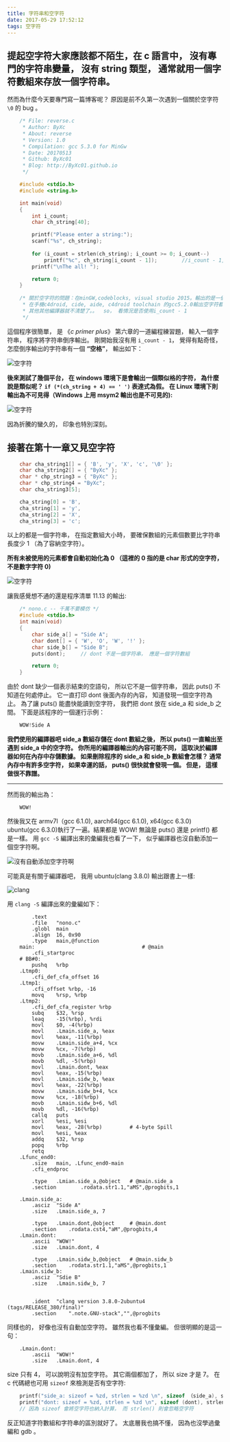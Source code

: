 ```yaml
---
title: 字符串和空字符
date: 2017-05-29 17:52:12
tags: 空字符
---
```


## 提起空字符大家應該都不陌生，在 c 語言中， 沒有專門的字符串變量， 沒有 string 類型， 通常就用一個字符數組來存放一個字符串。

<!--more-->

然而為什麼今天要專門寫一篇博客呢？ 原因是前不久第一次遇到一個關於空字符 `\0` 的 bug 。

``` c
	/* File: reverse.c
	 * Author: ByXc
	 * About: reverse
	 * Version: 1.0
	 * Compilation: gcc 5.3.0 for MinGw
	 * Date: 20170513
	 * Github: ByXc01
	 * Blog: http://ByXc01.github.io
	 */

	#include <stdio.h>
	#include <string.h>

	int main(void)
	{
		int i_count;
		char ch_string[40];

		printf("Please enter a string:");
		scanf("%s", ch_string);
	
		for (i_count = strlen(ch_string); i_count >= 0; i_count--)
		    printf("%c", ch_string[i_count - 1]);        //i_count - 1, 是因为字符串后有一個空字符 \0 (ASCII = 0)
		printf("\nThe all! ");

		return 0;
	}
	
    /* 關於空字符的問題：在minGW,codeblocks, visual studio 2015。輸出的是一個像空格一樣的字符，
     * 在手機c4droid, cide, aide, c4droid toolchain 的gcc5.2.0輸出空字符都是不可見得。。
     * 其他其他編譯器就不清楚了。。  so， 看情況是否使用i_count - 1
     */

```

這個程序很簡單， 是 《*c primer plus*》 第六章的一道編程練習題， 輸入一個字符串， 程序將字符串倒序輸出。 剛開始我沒有用 `i_count - 1`， 覺得有點奇怪，怎麼倒序輸出的字符串有一個 **“空格”**， 輸出如下：

![空字符](http://opkl2tvjd.bkt.clouddn.com/null_string.png "空字符")

**後來測試了幾個平台， 在 windows 環境下是會輸出一個類似格的字符， 為什麼說是類似呢？ `if (*(ch_string + 4) == ' ')` 表達式為假。 在 Linux 環境下則輸出為不可見得（Windows 上用 msym2 輸出也是不可見的):**

![空字符](http://opkl2tvjd.bkt.clouddn.com/null_string2.png "空字符")

因為折騰的蠻久的， 印象也特別深刻。

## 接著在第十一章又見空字符

```c
	char cha_string1[] = { 'B', 'y', 'X', 'c', '\0' };
	char cha_string2[] = { "ByXc" };
	char * chp_string3 = { "ByXc" };
	char * chp_string4 = "ByXc";
	char cha_string3[5];

	cha_string[0] = 'B', 
	cha_string[1] = 'y', 
	cha_string[2] = 'X', 
	cha_string[3] = 'c';
```

以上的都是一個字符串， 在指定數組大小時， 要確保數組的元素個數要比字符串長度少 1 （為了容納空字符）。

**所有未被使用的元素都會自動初始化為 0 （這裡的 0 指的是 char 形式的空字符， 不是數字字符 0)**

![空字符](http://opkl2tvjd.bkt.clouddn.com/null_strin3.png "空字符")

讓我感覺想不通的還是程序清單 11.13 的輸出:

```c
	/* nono.c -- 千萬不要模仿 */
	#include <stdio.h>
	int main(void)
	{
		char side_a[] = "Side A";
		char dont[] = { 'W', 'O', 'W', '!' };
		char side_b[] = "Side B";
		puts(dont);		// dont 不是一個字符串， 應是一個字符數組

		return 0;
	}
```

由於 dont 缺少一個表示結束的空語句， 所以它不是一個字符串， 因此 puts() 不知道在何處停止。 它一直打印 dont 後面內存的內容， 知道發現一個空字符為止。 為了讓 puts() 能盡快能讀到空字符， 我們把 dont 放在 side_a 和 side_b 之間。 下面是該程序的一個運行示例：

```c
	WOW!Side A
```

**我們使用的編譯器吧 side_a 數組存儲在 dont 數組之後， 所以 puts() 一直輸出至遇到 side_a 中的空字符。 你所用的編譯器輸出的內容可能不同， 這取決於編譯器如何在內存中存儲數據。 如果刪除程序的 side_a 和 side_b 數組會怎樣？ 通常內存中有許多空字符， 如果幸運的話， puts() 很快就會發現一個。 但是， 這樣做很不靠譜。**

***

然而我的輸出為：

```
	WOW!
```

然後我又在 armv7l（gcc 6.1.0), aarch64(gcc 6.1.0), x64(gcc 6.3.0) ubuntu(gcc 6.3.0)執行了一遍。結果都是 WOW! 無論是 puts() 還是 printf() 都是一樣。 用 `gcc -S` 編譯出來的彙編我也看了一下， 似乎編譯器也沒自動添加一個空字符啊。

![沒有自動添加空字符啊](http://opkl2tvjd.bkt.clouddn.com/character_array.png "沒有自動添加空字符啊")

可能真是有關于編譯器吧， 我用 ubuntu(clang 3.8.0) 輸出跟書上一樣:

![clang](http://opkl2tvjd.bkt.clouddn.com/null_string4.png "clang")

用 `clang -S` 編譯出來的彙編如下：

``` 
		.text
		.file	"nono.c"
		.globl	main
		.align	16, 0x90
		.type	main,@function
	main:                                   # @main
		.cfi_startproc
	# BB#0:
		pushq	%rbp
	.Ltmp0:
		.cfi_def_cfa_offset 16
	.Ltmp1:
		.cfi_offset %rbp, -16
		movq	%rsp, %rbp
	.Ltmp2:
		.cfi_def_cfa_register %rbp
		subq	$32, %rsp
		leaq	-15(%rbp), %rdi
		movl	$0, -4(%rbp)
		movl	.Lmain.side_a, %eax
		movl	%eax, -11(%rbp)
		movw	.Lmain.side_a+4, %cx
		movw	%cx, -7(%rbp)
		movb	.Lmain.side_a+6, %dl
		movb	%dl, -5(%rbp)
		movl	.Lmain.dont, %eax
		movl	%eax, -15(%rbp)
		movl	.Lmain.sidw_b, %eax
		movl	%eax, -22(%rbp)
		movw	.Lmain.sidw_b+4, %cx
		movw	%cx, -18(%rbp)
		movb	.Lmain.sidw_b+6, %dl
		movb	%dl, -16(%rbp)
		callq	puts
		xorl	%esi, %esi
		movl	%eax, -28(%rbp)         # 4-byte Spill
		movl	%esi, %eax
		addq	$32, %rsp
		popq	%rbp
		retq
    .Lfunc_end0:
		.size	main, .Lfunc_end0-main
		.cfi_endproc

        .type   .Lmian.side_a,@object   # @main.side_a
		.section	    .rodata.str1.1,"aMS",@progbits,1

	.Lmain.side_a:
		.asciz	"Side A"
		.size	.Lmain.side_a, 7

		.type	.Lmain.dont,@object     # @main.dont
		.section	.rodata.cst4,"aM",@progbits,4
	.Lmain.dont:
		.ascii	"WOW!"
		.size	.Lmain.dont, 4

		.type	.Lmain.sidw_b,@object   # @main.sidw_b
		.section	.rodata.str1.1,"aMS",@progbits,1
	.Lmain.sidw_b:
		.asciz	"Sdie B"
		.size	.Lmain.sidw_b, 7


		.ident	"clang version 3.8.0-2ubuntu4 (tags/RELEASE_380/final)"
		.section	".note.GNU-stack","",@progbits
```
同樣也的， 好像也沒有自動加空字符。 雖然我也看不懂彙編。 但很明顯的是這一句：

```
	.Lmain.dont:
		.ascii	"WOW!"
		.size	.Lmain.dont, 4
```

size 只有 4， 可以說明沒有加空字符。 其它兩個都加了， 所以 size 才是 7。
在 c 代碼總也可用 `sizeof` 來檢測是否有空字符:

```c
	printf("side_a: sizeof = %zd, strlen = %zd \n", sizeof （side_a), strlen(side_a));
	printf("dont: sizeof = %zd, strlen = %zd \n", sizeof (dont), strlen(dont));
	// 因為 sizeof 會將空字符也納入計算， 而 strlen() 則會忽略空字符
```

反正知道字符數組和字符串的區別就好了。 太底層我也搞不懂， 因為也沒學過彙編和 gdb 。

